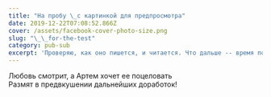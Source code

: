```yaml
---
title: "На пробу \_с картинкой для предпросмотра"
date: 2019-12-22T07:08:52.866Z
cover: /assets/facebook-cover-photo-size.png
slug: "\_\_for-the-test"
category: pub-sub
excerpt: 'Проверяю, как оно пишется, и читается. Что дальше -- время покажет'
---
```

Любовь смотрит, а Артем хочет ее поцеловать\
Размят в предвкушении дальнейших доработок!
